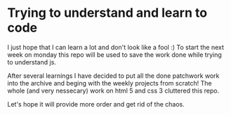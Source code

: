 # Trying to understand and learn to code
I just hope that I can learn a lot and don't look like a fool :)
To start the next week on monday this repo will be used to save the work done while trying to understand js.

After several learnings I have decided to put all the done patchwork work into the archive and beging with the weekly projects from scratch! The whole (and very nessecary) work on html 5 and css 3 cluttered this repo.

Let's hope it will provide more order and get rid of the chaos.